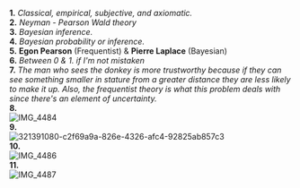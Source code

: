 **1.** *Classical, empirical, subjective, and axiomatic.*  
**2.** *Neyman - Pearson Wald theory*  
**3.**  *Bayesian inference.*  
**4.**  *Bayesian probability or inference.*  
**5.** **Egon Pearson** (Frequentist) & **Pierre Laplace** (Bayesian)  
**6.**  *Between 0 & 1. if I'm not mistaken*  
**7.**  *The man who sees the donkey is more trustworthy because if they can see something smaller in stature from a greater distance they are less likely to make it up. Also, the frequentist theory is what this problem deals with since there's an element of uncertainty.*   
**8.**  
![IMG_4484](https://github.com/OteyHaroldGitDataScientistUTA/IDS2024S/assets/157654733/abe088b8-a6ff-48d9-89d1-e2280e52db49)  
**9.**  
![321391080-c2f69a9a-826e-4326-afc4-92825ab857c3](https://github.com/OteyHaroldGitDataScientistUTA/IDS2024S/assets/157654733/4cb9a8c7-cc77-4ad0-b806-b434f8b293c8)  
**10.**  
![IMG_4486](https://github.com/OteyHaroldGitDataScientistUTA/IDS2024S/assets/157654733/e2f74e93-c522-4e6a-9024-35d154f4d49d)  
**11.**  
![IMG_4487](https://github.com/OteyHaroldGitDataScientistUTA/IDS2024S/assets/157654733/a29157a5-8a79-4c3d-bcc2-8a7f9b14f495)  
